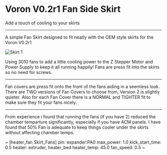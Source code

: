 # Voron V0.2r1 Fan Side Skirt
 Add a touch of cooling to your skirts

------------------------------------------------------------------------------

A simple Fan Skirt designed to fit neatly with the OEM style skirts for the Voron V0.2r1

![Skirt 1](https://github.com/user-attachments/assets/e1753681-44a3-47b6-ac9e-df994f808252)

Using 3010 fans to add a little cooling power to the Z Stepper Motor and Power Supply to keep it all running happily!
Fans are press fit into the skirts so no need for screws.

------------------------------------------------------------------------------

Fan covers are press fit onto the front of the fans aiding in a seemless look.
There are TWO versions of Fan Covers to choose from, Version 2 is slightly quieter.
Also for each Fan Cover there is a NORMAL and TIGHTER fit to make sure they fit your fans nicely. 

-----------------------------------------------------------------------------

From experience i found that running the fans (if you have 2) reduced the chamber temparture significantly, especially if you have ACM panels.
I have found that 50% Fan is adequate to keep things cooler under the skirts without affecting chamber temps.

~
[heater_fan Skirt_Fans]
pin: expander:PA0
max_power: 1.0
kick_start_time: 0.5
heater: extruder, heater_bed
heater_temp: 45.0
fan_speed: 0.5
~
